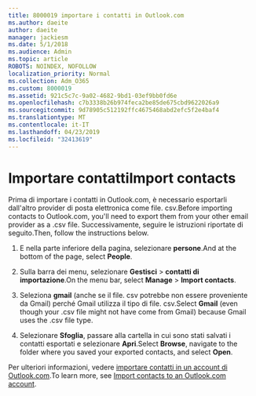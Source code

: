 ```yaml
---
title: 8000019 importare i contatti in Outlook.com
ms.author: daeite
author: daeite
manager: jackiesm
ms.date: 5/1/2018
ms.audience: Admin
ms.topic: article
ROBOTS: NOINDEX, NOFOLLOW
localization_priority: Normal
ms.collection: Adm_O365
ms.custom: 8000019
ms.assetid: 921c5c7c-9a02-4682-9bd1-03ef9bb0fd6e
ms.openlocfilehash: c7b3338b26b974feca2be85de675cbd9622026a9
ms.sourcegitcommit: 9d78905c512192ffc4675468abd2efc5f2e4baf4
ms.translationtype: MT
ms.contentlocale: it-IT
ms.lasthandoff: 04/23/2019
ms.locfileid: "32413619"
---
```

# <a name="import-contacts"></a><span data-ttu-id="7ca31-102">Importare contatti</span><span class="sxs-lookup"><span data-stu-id="7ca31-102">Import contacts</span></span>

<span data-ttu-id="7ca31-103">Prima di importare i contatti in Outlook.com, è necessario esportarli dall'altro provider di posta elettronica come file. csv.</span><span class="sxs-lookup"><span data-stu-id="7ca31-103">Before importing contacts to Outlook.com, you'll need to export them from your other email provider as a .csv file.</span></span> <span data-ttu-id="7ca31-104">Successivamente, seguire le istruzioni riportate di seguito.</span><span class="sxs-lookup"><span data-stu-id="7ca31-104">Then, follow the instructions below.</span></span>
  
1. <span data-ttu-id="7ca31-105">E nella parte inferiore della pagina, selezionare **persone**.</span><span class="sxs-lookup"><span data-stu-id="7ca31-105">And at the bottom of the page, select **People**.</span></span> 
    
2. <span data-ttu-id="7ca31-106">Sulla barra dei menu, selezionare **Gestisci** \> **contatti di importazione**.</span><span class="sxs-lookup"><span data-stu-id="7ca31-106">On the menu bar, select **Manage** \> **Import contacts**.</span></span> 
    
3. <span data-ttu-id="7ca31-107">Seleziona **gmail** (anche se il file. csv potrebbe non essere proveniente da Gmail) perché Gmail utilizza il tipo di file. csv.</span><span class="sxs-lookup"><span data-stu-id="7ca31-107">Select **Gmail** (even though your .csv file might not have come from Gmail) because Gmail uses the .csv file type.</span></span> 
    
4. <span data-ttu-id="7ca31-108">Selezionare **Sfoglia**, passare alla cartella in cui sono stati salvati i contatti esportati e selezionare **Apri**.</span><span class="sxs-lookup"><span data-stu-id="7ca31-108">Select **Browse**, navigate to the folder where you saved your exported contacts, and select **Open**.</span></span> 
    
<span data-ttu-id="7ca31-109">Per ulteriori informazioni, vedere [importare contatti in un account di Outlook.com](https://go.microsoft.com/fwlink/p/?linkid=873136).</span><span class="sxs-lookup"><span data-stu-id="7ca31-109">To learn more, see [Import contacts to an Outlook.com account](https://go.microsoft.com/fwlink/p/?linkid=873136).</span></span>
  

